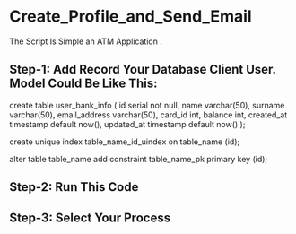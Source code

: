 # Create_Profile_and_Send_Email
The Script Is Simple an ATM Application .

## Step-1: Add Record Your Database Client User. Model Could Be Like This:
create table user_bank_info
(
	id serial not null,
	name varchar(50),
	surname varchar(50),
	email_address varchar(50),
	card_id int,
	balance int,
	created_at timestamp default now(),
	updated_at timestamp default now()
);

create unique index table_name_id_uindex
	on table_name (id);

alter table table_name
	add constraint table_name_pk
		primary key (id);


## Step-2: Run This Code

## Step-3: Select Your Process         
